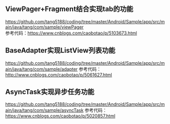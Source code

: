 ## ViewPager+Fragment结合实现tab的功能
https://github.com/tang5188/coding/tree/master/Android/Sample/app/src/main/java/tang/com/sample/viewPager <br />
参考代码：https://www.cnblogs.com/caobotao/p/5103673.html

## BaseAdapter实现ListView列表功能
https://github.com/tang5188/coding/tree/master/Android/Sample/app/src/main/java/tang/com/sample/adapter
参考代码：http://www.cnblogs.com/caobotao/p/5061627.html

## AsyncTask实现异步任务功能
https://github.com/tang5188/coding/tree/master/Android/Sample/app/src/main/java/tang/com/sample/asyncTask
参考代码：https://www.cnblogs.com/caobotao/p/5020857.html
